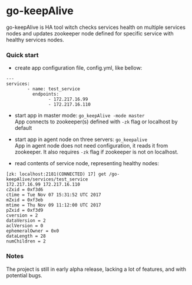# go-keepAlive


go-keepAlive is HA tool witch checks services health on multiple services nodes and updates zookeeper node defined for specific service with healthy services nodes.  

### Quick start

- create app configuration file, config.yml, like bellow:  
```
---
services:
        - name: test_service
          endpoints:
                - 172.217.16.99
                - 172.217.16.110
```

- start app in master mode:
`go_keepAlive -mode master`  
App connects to zookeeper(s) defined with `-zk` flag or localhost by default

- start app in agent node on three servers:
`go_keepalive`  
App in agent node does not need configuration, it reads it from zookeeper.
It also requires `-zk` flag if zookeeper is not on localhost.

- read contents of service node, representing healthy nodes:  
```
[zk: localhost:2181(CONNECTED) 17] get /go-keepAlive/services/test_service
172.217.16.99 172.217.16.110
cZxid = 0xf3d6
ctime = Tue Nov 07 15:31:52 UTC 2017
mZxid = 0xf3eb
mtime = Thu Nov 09 11:12:00 UTC 2017
pZxid = 0xf3d9
cversion = 2
dataVersion = 2
aclVersion = 0
ephemeralOwner = 0x0
dataLength = 28
numChildren = 2
```

### Notes
The project is still in early alpha release, lacking a lot of features, and with potential bugs.
